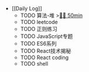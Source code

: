 - [[Daily Log]]
	- TODO 算法-堆 >[🍅🍅 50min](#agenda-pomo://?t=f-1686733729464-1500%2Cf-1686737626000-1500)
	- TODO leetcode
	- TODO 正则练习
	- TODO JavaScript专题
	- TODO ES6系列
	- TODO React技术揭秘
	- TODO React coding
	- TODO shell